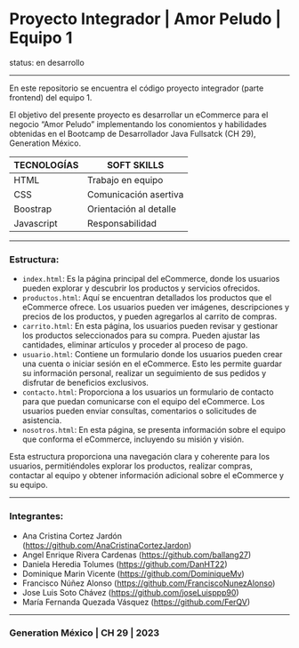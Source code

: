 # Proyecto Integrador | Amor Peludo | Equipo 1

status: en desarrollo

----

En este repositorio se encuentra el código proyecto integrador (parte frontend) del equipo 1.

El objetivo del presente proyecto es desarrollar un eCommerce para el negocio “Amor Peludo” implementando los conomientos y habilidades obtenidas en el Bootcamp de Desarrollador Java Fullsatck (CH 29), Generation México. 


| **TECNOLOGÍAS**  |     **SOFT SKILLS**      |
|------------------|--------------------------|
|  HTML            |  Trabajo en equipo       |
|  CSS             |  Comunicación asertiva   |
|  Boostrap        |  Orientación al detalle  |
|  Javascript      |  Responsabilidad         |

---
### Estructura:
- `index.html`: Es la página principal del eCommerce, donde los usuarios pueden explorar y descubrir los productos y servicios ofrecidos.
- `productos.html`: Aquí se encuentran detallados los productos que el eCommerce ofrece. Los usuarios pueden ver imágenes, descripciones y precios de los productos, y pueden agregarlos al carrito de compras.
- `carrito.html`: En esta página, los usuarios pueden revisar y gestionar los productos seleccionados para su compra. Pueden ajustar las cantidades, eliminar artículos y proceder al proceso de pago.
- `usuario.html`: Contiene un formulario donde los usuarios pueden crear una cuenta o iniciar sesión en el eCommerce. Esto les permite guardar su información personal, realizar un seguimiento de sus pedidos y disfrutar de beneficios exclusivos.
- `contacto.html`: Proporciona a los usuarios un formulario de contacto para que puedan comunicarse con el equipo del eCommerce. Los usuarios pueden enviar consultas, comentarios o solicitudes de asistencia.
- `nosotros.html`: En esta página, se presenta información sobre el equipo que conforma el eCommerce, incluyendo su misión y visión. 

Esta estructura proporciona una navegación clara y coherente para los usuarios, permitiéndoles explorar los productos, realizar compras, contactar al equipo y obtener información adicional sobre el eCommerce y su equipo.

---
### Integrantes:
- Ana Cristina Cortez Jardón (https://github.com/AnaCristinaCortezJardon)
- Angel Enrique Rivera Cardenas (https://github.com/ballang27)
- Daniela Heredia Tolumes (https://github.com/DanHT22)
- Dominique Marin Vicente (https://github.com/DominiqueMv)
- Francisco Núñez Alonso (https://github.com/FranciscoNunezAlonso)
- Jose Luis Soto Chávez (https://github.com/joseLuisppp90)
- María Fernanda Quezada Vásquez (https://github.com/FerQV)

---

### Generation México | CH 29 | 2023
